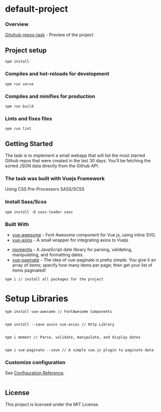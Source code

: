 # default-project

### Overview

[Gituhub-repos-task](https://github-repos-task.netlify.app/) - Preview of the project

## Project setup

```
npm install
```

### Compiles and hot-reloads for development

```
npm run serve
```

### Compiles and minifies for production

```
npm run build
```

### Lints and fixes files

```
npm run lint

```

## Getting Started

The task is to implement a small webapp that will list the most starred Github repos that were created in the last 30 days. You'll be fetching the sorted JSON data directly from the Github API.

### The task was built with Vuejs Framework

Using CSS Pre-Processors SASS/SCSS

### Install Sass/Scss

```
npm install -D sass-loader sass
```

### Built With

- [vue-awesome](https://github.com/Justineo/vue-awesome/) - Font Awesome component for Vue.js, using inline SVG.
- [vue-axios](https://github.com/imcvampire/vue-axios/) - A small wrapper for integrating axios to Vuejs

* [momentjs](https://momentjs.com/docs//) - A JavaScript date library for parsing, validating, manipulating, and formatting dates.
* [vue-paginate](https://github.com/TahaSh/vue-paginate/) - The idea of vue-paginate is pretty simple. You give it an array of items; specify how many items per page; then get your list of items paginated!

```
npm i // install all packages for the project
```

# Setup Libraries

```
npm install vue-awesome // FontAwesome Components


npm install --save axios vue-axios // Http Library


npm i moment // Parse, validate, manipulate, and display dates


npm i vue-paginate --save // A simple vue.js plugin to paginate data

```

### Customize configuration

See [Configuration Reference](https://cli.vuejs.org/config/).

```

```

## License

This project is licensed under the MIT License.
